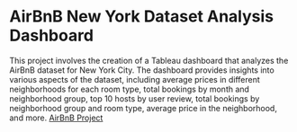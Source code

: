 <H1> AirBnB New York Dataset Analysis Dashboard </H1>
This project involves the creation of a Tableau dashboard that analyzes the AirBnB dataset for New York City. The dashboard provides insights into various aspects of the dataset, including average prices in different neighborhoods for each room type, total bookings by month and neighborhood group, top 10 hosts by user review, total bookings by neighborhood group and room type, average price in the neighborhood, and more.
<a href = "https://public.tableau.com/views/AirBnB_16891902771890/Dashboard1?:language=en-US&publish=yes&:display_count=n&:origin=viz_share_link"> AirBnB Project 

